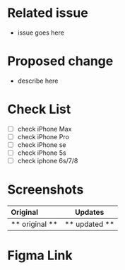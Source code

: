 # Related issue
- issue goes here

# Proposed change
- describe here

# Check List
- [ ] check iPhone Max
- [ ] check iPhone Pro
- [ ] check iPhone se
- [ ] check iPhone 5s
- [ ] check iphone 6s/7/8

# Screenshots
Original | Updates
:------------ |:---------------:
 ** original ** | ** updated **
 
 
 # Figma Link
 
